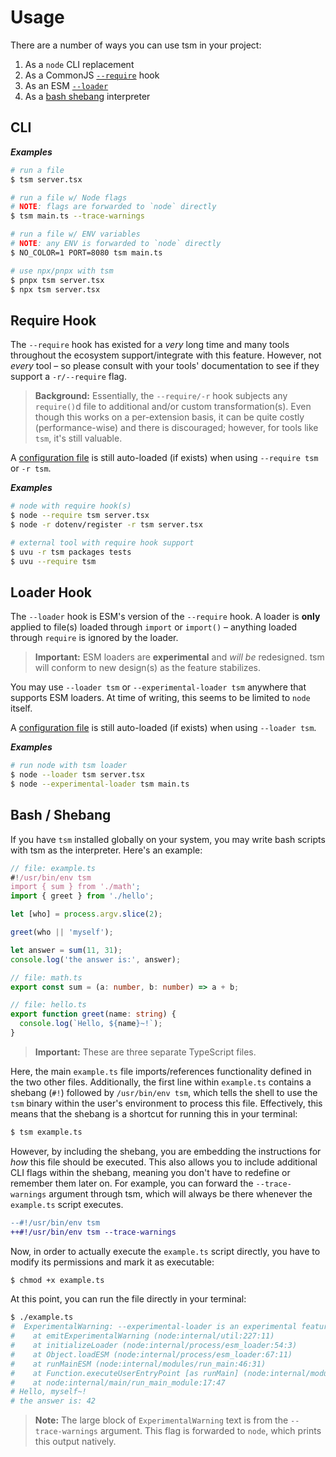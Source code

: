 # Usage

There are a number of ways you can use tsm in your project:

1. As a `node` CLI replacement
2. As a CommonJS [`--require`](https://nodejs.org/api/cli.html#cli_r_require_module) hook
3. As an ESM [`--loader`](https://nodejs.org/api/esm.html#esm_loaders)
4. As a [bash shebang](https://linuxize.com/post/bash-shebang/) interpreter

## CLI

***Examples***

```sh
# run a file
$ tsm server.tsx

# run a file w/ Node flags
# NOTE: flags are forwarded to `node` directly
$ tsm main.ts --trace-warnings

# run a file w/ ENV variables
# NOTE: any ENV is forwarded to `node` directly
$ NO_COLOR=1 PORT=8080 tsm main.ts

# use npx/pnpx with tsm
$ pnpx tsm server.tsx
$ npx tsm server.tsx
```

## Require Hook

The `--require` hook has existed for a _very_ long time and many tools throughout the ecosystem support/integrate with this feature. However, not _every_ tool – so please consult with your tools' documentation to see if they support a `-r/--require` flag.

> **Background:** Essentially, the `--require/-r` hook subjects any `require()`d file to additional and/or custom transformation(s). Even though this works on a per-extension basis, it can be quite costly (performance-wise) and there is discouraged; however, for tools like `tsm`, it's still valuable.

A [configuration file](/docs/configuration.md#config-file) is still auto-loaded (if exists) when using `--require tsm` or `-r tsm`.

***Examples***

```sh
# node with require hook(s)
$ node --require tsm server.tsx
$ node -r dotenv/register -r tsm server.tsx

# external tool with require hook support
$ uvu -r tsm packages tests
$ uvu --require tsm
```

## Loader Hook

The `--loader` hook is ESM's version of the `--require` hook. A loader is **only** applied to file(s) loaded through `import` or `import()` – anything loaded through `require` is ignored by the loader.

> **Important:** ESM loaders are **experimental** and _will be_ redesigned. tsm will conform to new design(s) as the feature stabilizes.

You may use `--loader tsm` or `--experimental-loader tsm` anywhere that supports ESM loaders. At time of writing, this seems to be limited to `node` itself.

A [configuration file](/docs/configuration.md#config-file) is still auto-loaded (if exists) when using `--loader tsm`.

***Examples***

```sh
# run node with tsm loader
$ node --loader tsm server.tsx
$ node --experimental-loader tsm main.ts
```

## Bash / Shebang

If you have `tsm` installed globally on your system, you may write bash scripts with tsm as the interpreter. Here's an example:

```ts
// file: example.ts
#!/usr/bin/env tsm
import { sum } from './math';
import { greet } from './hello';

let [who] = process.argv.slice(2);

greet(who || 'myself');

let answer = sum(11, 31);
console.log('the answer is:', answer);

// file: math.ts
export const sum = (a: number, b: number) => a + b;

// file: hello.ts
export function greet(name: string) {
  console.log(`Hello, ${name}~!`);
}
```

> **Important:** These are three separate TypeScript files.

Here, the main `example.ts` file imports/references functionality defined in the two other files. Additionally, the first line within `example.ts` contains a shebang (`#!`) followed by `/usr/bin/env tsm`, which tells the shell to use the `tsm` binary within the user's environment to process this file. Effectively, this means that the shebang is a shortcut for running this in your terminal:

```sh
$ tsm example.ts
```

However, by including the shebang, you are embedding the instructions for _how_ this file should be executed. This also allows you to include additional CLI flags within the shebang, meaning you don't have to redefine or remember them later on. For example, you can forward the `--trace-warnings` argument through tsm, which will always be there whenever the `example.ts` script executes.

```diff
--#!/usr/bin/env tsm
++#!/usr/bin/env tsm --trace-warnings
```

Now, in order to actually execute the `example.ts` script directly, you have to modify its permissions and mark it as executable:

```sh
$ chmod +x example.ts
```

At this point, you can run the file directly in your terminal:

```sh
$ ./example.ts
#  ExperimentalWarning: --experimental-loader is an experimental feature. This feature could change at any time
#    at emitExperimentalWarning (node:internal/util:227:11)
#    at initializeLoader (node:internal/process/esm_loader:54:3)
#    at Object.loadESM (node:internal/process/esm_loader:67:11)
#    at runMainESM (node:internal/modules/run_main:46:31)
#    at Function.executeUserEntryPoint [as runMain] (node:internal/modules/run_main:76:5)
#    at node:internal/main/run_main_module:17:47
# Hello, myself~!
# the answer is: 42
```

> **Note:** The large block of `ExperimentalWarning` text is from the `--trace-warnings` argument. This flag is forwarded to `node`, which prints this output natively.
